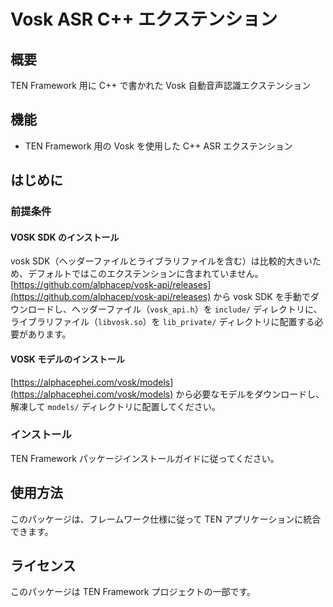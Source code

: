 # Vosk ASR C++ エクステンション

## 概要

TEN Framework 用に C++ で書かれた Vosk 自動音声認識エクステンション

## 機能

- TEN Framework 用の Vosk を使用した C++ ASR エクステンション

## はじめに

### 前提条件

#### VOSK SDK のインストール

vosk SDK（ヘッダーファイルとライブラリファイルを含む）は比較的大きいため、デフォルトではこのエクステンションに含まれていません。[https://github.com/alphacep/vosk-api/releases](https://github.com/alphacep/vosk-api/releases) から vosk SDK を手動でダウンロードし、ヘッダーファイル（`vosk_api.h`）を `include/` ディレクトリに、ライブラリファイル（`libvosk.so`）を `lib_private/` ディレクトリに配置する必要があります。

#### VOSK モデルのインストール

[https://alphacephei.com/vosk/models](https://alphacephei.com/vosk/models) から必要なモデルをダウンロードし、解凍して `models/` ディレクトリに配置してください。

### インストール

TEN Framework パッケージインストールガイドに従ってください。

## 使用方法

このパッケージは、フレームワーク仕様に従って TEN アプリケーションに統合できます。

## ライセンス

このパッケージは TEN Framework プロジェクトの一部です。
